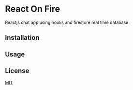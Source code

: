 # React On Fire

Reactjs chat app using hooks and firestore real time database

## Installation

## Usage

## License

[MIT](https://choosealicense.com/licenses/mit/)
